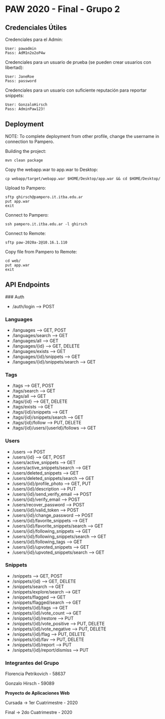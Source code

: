 # PAW 2020 - Final - Grupo 2

## Credenciales Útiles

Credenciales para el Admin:
```
User: pawadmin
Pass: AdM1n2o2oP4w
```

Credenciales para un usuario de prueba (se pueden crear usuarios con libertad):
```
User: JaneRoe
Pass: password
```

Credenciales para un usuario con suficiente reputación para reportar snippets:
```
User: GonzaloHirsch
Pass: AdminPaw123!
```

## Deployment

NOTE: To complete deployment from other profile, change the username in connection to Pampero.

Building the project:

```
mvn clean package
```

Copy the webapp.war to app.war to Desktop:

```
cp webapp/target/webapp.war $HOME/Desktop/app.war && cd $HOME/Desktop/
```

Upload to Pampero:

```
sftp ghirsch@pampero.it.itba.edu.ar
put app.war
exit
```

Connect to Pampero:

```
ssh pampero.it.itba.edu.ar -l ghirsch
```

Connect to Remote:

```
sftp paw-2020a-2@10.16.1.110
```

Copy file from Pampero to Remote:

```
cd web/
put app.war
exit
```

## API Endpoints

### Auth

- /auth/login --> POST

### Languages

- /languages --> GET, POST
- /languages/search --> GET
- /languages/all --> GET
- /languages/{id} --> GET, DELETE
- /languages/exists --> GET
- /languages/{id}/snippets --> GET
- /languages/{id}/snippets/search --> GET

### Tags

- /tags --> GET, POST
- /tags/search --> GET
- /tags/all --> GET
- /tags/{id} --> GET, DELETE
- /tags/exists --> GET
- /tags/{id}/snippets --> GET
- /tags/{id}/snippets/search --> GET
- /tags/{id}/follow --> PUT, DELETE
- /tags/{id}/users/{userId}/follows --> GET

### Users

- /users --> POST
- /users/{id} --> GET, POST
- /users/active_snippets --> GET
- /users/active_snippets/search --> GET
- /users/deleted_snippets --> GET
- /users/deleted_snippets/search --> GET
- /users/{id}/profile_photo --> GET, PUT
- /users/{id}/description --> PUT
- /users/{id}/send_verify_email --> POST
- /users/{id}/verify_email --> POST
- /users/recover_password --> POST
- /users/{id}/valid_token --> POST
- /users/{id}/change_password --> POST
- /users/{id}/favorite_snippets --> GET
- /users/{id}/favorite_snippets/search --> GET
- /users/{id}/following_snippets --> GET
- /users/{id}/following_snippets/search --> GET
- /users/{id}/following_tags --> GET
- /users/{id}/upvoted_snippets --> GET
- /users/{id}/upvoted_snippets/search --> GET

### Snippets

- /snippets --> GET, POST
- /snippets/{id} --> GET, DELETE
- /snippets/search --> GET
- /snippets/explore/search --> GET
- /snippets/flagged --> GET
- /snippets/flagged/search --> GET
- /snippets/{id}/tags --> GET
- /snippets/{id}/vote_count --> GET
- /snippets/{id}/restore --> PUT
- /snippets/{id}/vote_positive --> PUT, DELETE
- /snippets/{id}/vote_negative --> PUT, DELETE
- /snippets/{id}/flag --> PUT, DELETE
- /snippets/{id}/fav --> PUT, DELETE
- /snippets/{id}/report --> PUT
- /snippets/{id}/report/dismiss --> PUT

### Integrantes del Grupo

Florencia Petrikovich - 58637

Gonzalo Hirsch - 59089

**Proyecto de Aplicaciones Web**

Cursada -> 1er Cuatrimestre - 2020

Final -> 2do Cuatrimestre - 2020
